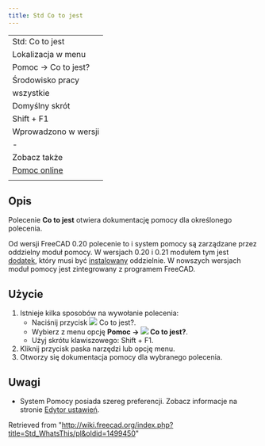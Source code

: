 ```yaml
---
title: Std Co to jest
---
```

|  |
| --- |
| Std: Co to jest |
| Lokalizacja w menu |
| Pomoc → Co to jest? |
| Środowisko pracy |
| wszystkie |
| Domyślny skrót |
| Shift + F1 |
| Wprowadzono w wersji |
| - |
| Zobacz także |
| [Pomoc online](/Std_OnlineHelp/pl "Std OnlineHelp/pl") |
|  |

## Opis

Polecenie **Co to jest** otwiera dokumentację pomocy dla określonego polecenia.

Od wersji FreeCAD 0.20 polecenie to i system pomocy są zarządzane przez oddzielny moduł pomocy. W wersjach 0.20 i 0.21 modułem tym jest [dodatek](https://github.com/FreeCAD/FreeCAD-Help), który musi być [instalowany](/Std_AddonMgr/pl "Std AddonMgr/pl") oddzielnie. W nowszych wersjach moduł pomocy jest zintegrowany z programem FreeCAD.

## Użycie

1. Istnieje kilka sposobów na wywołanie polecenia:
   * Naciśnij przycisk ![](/images/Std_WhatsThis.svg) Co to jest?.
   * Wybierz z menu opcję **Pomoc → ![](/images/Std_WhatsThis.svg) Co to jest?**.
   * Użyj skrótu klawiszowego: Shift + F1.
2. Kliknij przycisk paska narzędzi lub opcję menu.
3. Otworzy się dokumentacja pomocy dla wybranego polecenia.

## Uwagi

* System Pomocy posiada szereg preferencji. Zobacz informacje na stronie [Edytor ustawień](/Preferences_Editor/pl#Pomoc "Preferences Editor/pl").

Retrieved from "<http://wiki.freecad.org/index.php?title=Std_WhatsThis/pl&oldid=1499450>"